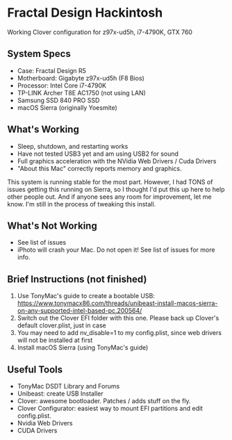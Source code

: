 # Fractal Design Hackintosh
Working Clover configuration for z97x-ud5h, i7-4790K, GTX 760

## System Specs
* Case: Fractal Design R5
* Motherboard: Gigabyte z97x-ud5h (F8 Bios)
* Processor: Intel Core i7-4790K
* TP-LINK Archer T8E AC1750 (not using LAN)
* Samsung SSD 840 PRO SSD
* macOS Sierra (originally Yoesmite)

## What's Working
* Sleep, shutdown, and restarting works
* Have not tested USB3 yet and am using USB2 for sound
* Full graphics acceleration with the NVidia Web Drivers / Cuda Drivers
* "About this Mac" correctly reports memory and graphics.

This system is running stable for the most part. However, I had TONS of issues getting this running on Sierra, so I thought I'd put this up here to help other people out. And if anyone sees any room for improvement, let me know. I'm still in the process of tweaking this install.

## What's Not Working
* See list of issues
* iPhoto will crash your Mac. Do not open it! See list of issues for more info.

## Brief Instructions (not finished)
1. Use TonyMac's guide to create a bootable USB: https://www.tonymacx86.com/threads/unibeast-install-macos-sierra-on-any-supported-intel-based-pc.200564/
2. Switch out the Clover EFI folder with this one. Please back up Clover's default clover.plist, just in case
3. You may need to add nv_disable=1 to my config.plist, since web drivers will not be installed at first
4. Install macOS Sierra (using TonyMac's guide)

## Useful Tools
* TonyMac DSDT Library and Forums
* Unibeast: create USB Installer
* Clover: awesome bootloader. Patches / adds stuff on the fly.
* Clover Configurator: easiest way to mount EFI partitions and edit config.plist.
* Nvidia Web Drivers
* CUDA Drivers

